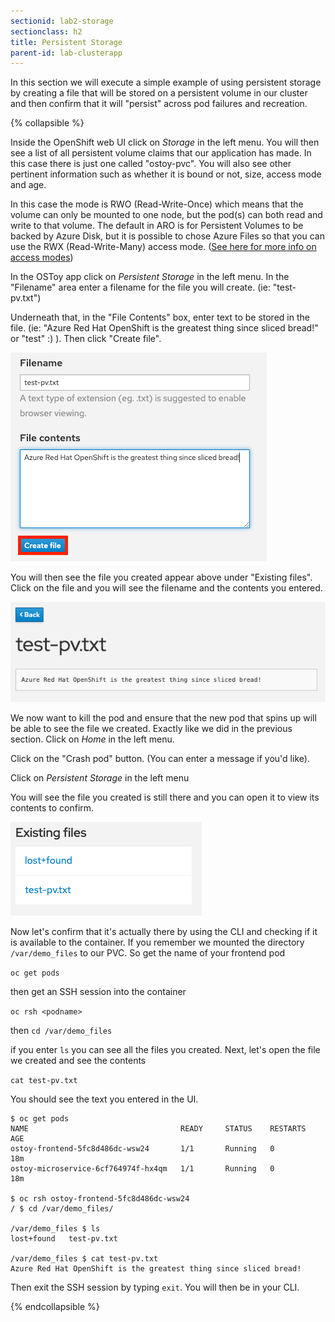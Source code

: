 ```yaml
---
sectionid: lab2-storage
sectionclass: h2
title: Persistent Storage
parent-id: lab-clusterapp
---
```


In this section we will execute a simple example of using persistent storage by creating a file that will be stored on a persistent volume in our cluster and then confirm that it will "persist" across pod failures and recreation.

{% collapsible %}

Inside the OpenShift web UI click on *Storage* in the left menu. You will then see a list of all persistent volume claims that our application has made.  In this case there is just one called "ostoy-pvc".  You will also see other pertinent information such as whether it is bound or not, size, access mode and age.  

In this case the mode is RWO (Read-Write-Once) which means that the volume can only be mounted to one node, but the pod(s) can both read and write to that volume.  The default in ARO is for Persistent Volumes to be backed by Azure Disk, but it is possible to chose Azure Files so that you can use the RWX (Read-Write-Many) access mode.  ([See here for more info on access modes](https://docs.openshift.com/aro/architecture/additional_concepts/storage.html#pv-access-modes))

In the OSToy app click on *Persistent Storage* in the left menu.  In the "Filename" area enter a filename for the file you will create. (ie: "test-pv.txt")

Underneath that, in the "File Contents" box, enter text to be stored in the file. (ie: "Azure Red Hat OpenShift is the greatest thing since sliced bread!" or "test" :) ).  Then click "Create file".

![Create File](/media/lab2/17-ostoy-createfile.png)

You will then see the file you created appear above under "Existing files".  Click on the file and you will see the filename and the contents you entered.

![View File](/media/lab2/18-ostoy-viewfile.png)

We now want to kill the pod and ensure that the new pod that spins up will be able to see the file we created. Exactly like we did in the previous section. Click on *Home* in the left menu.

Click on the "Crash pod" button.  (You can enter a message if you'd like).

Click on *Persistent Storage* in the left menu

You will see the file you created is still there and you can open it to view its contents to confirm.

![Crash Message](/media/lab2/19-ostoy-existingfile.png)

Now let's confirm that it's actually there by using the CLI and checking if it is available to the container.  If you remember we mounted the directory `/var/demo_files` to our PVC.  So get the name of your frontend pod

`oc get pods`

then get an SSH session into the container

`oc rsh <podname>`

then `cd /var/demo_files`

if you enter `ls` you can see all the files you created.  Next, let's open the file we created and see the contents

`cat test-pv.txt`

You should see the text you entered in the UI.

```
$ oc get pods
NAME                                  READY     STATUS    RESTARTS   AGE
ostoy-frontend-5fc8d486dc-wsw24       1/1       Running   0          18m
ostoy-microservice-6cf764974f-hx4qm   1/1       Running   0          18m

$ oc rsh ostoy-frontend-5fc8d486dc-wsw24
/ $ cd /var/demo_files/

/var/demo_files $ ls
lost+found   test-pv.txt

/var/demo_files $ cat test-pv.txt 
Azure Red Hat OpenShift is the greatest thing since sliced bread!
```

Then exit the SSH session by typing `exit`. You will then be in your CLI.

{% endcollapsible %}
